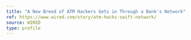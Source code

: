```yaml
---
title: "A New Breed of ATM Hackers Gets in Through a Bank's Network"
ref: https://www.wired.com/story/atm-hacks-swift-network/
source: WIRED
type: profile
---
```

